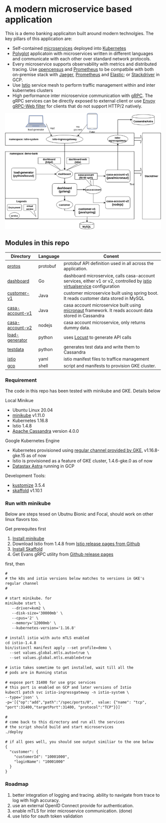 # A modern microservice based application  

This is a demo banking applicaiton built around modern technolgies. The key pillars of this application are:
* Self-contained [microservices](https://microservices.io/patterns/microservices.html) deployed into [Kubernetes](https://kubernetes.io)
* [Polyglot](https://en.wikipedia.org/wiki/Polyglot_(computing)) applicatoin with microservices written in different languages and communicate with each other over standard network protocols.
* Every microservice supports observability with metrics and distributed tracing. Use [opencensus](https://opencensus.io/) and [Prometheus](https://prometheus.io/) to be compatbile with both on-premise stack with [Jaeger](https://www.jaegertracing.io/), [Prometheus](https://prometheus.io/) and [Elastic](https://www.elastic.co/); or [Stackdriver](https://cloud.google.com/products/operations) in GCP.
* Use [Istio](https://istio.io) service mesh to perform traffic management within and inter kubernetes clusters
* High performance inter microservice communication with [gRPC](https://grpc.io). The gRPC services can be directly exposed to external client or use [Envoy gRPC-Web filter](https://www.envoyproxy.io/docs/envoy/latest/configuration/http/http_filters/grpc_web_filter) for clients that do not support HTTP/2 natively.



![architecture diagram](doc/architecture.png)



## Modules in this repo

| Directory     | Language      | Conent      |
| ------------- |-------------|-------------| 
| [protos](protos)    | protobuf | protobuf API definition used in all across the application. |
| [dashboard](dashboard) | Go | dashboard microservice, calls casa-account services, either v1 or v2, controlled by [istio virtualservice](https://istio.io/latest/docs/reference/config/networking/virtual-service/) configuration      |
| [customer-v1](customer-v1) | Java | customer microservice built using spring boot. It reads customer data stored in MySQL |
| [casa-account-v1](casa-account-v1) | Java | casa account microservice built using [micronaut](https://micronaut.io/) framework. It reads account data stored in Cassandra |
| [casa-account-v2](casa-account-v2) | nodejs | casa account microservice, only returns dummy data. |
| [load-generator](load-generator) | python | uses [Locust](https://locust.io/) to generate API calls |
| [testdata](testdata) | python | generates test data and write them to Cassandra |
| [istio](istio) | yaml | istio manifest files to traffice management |
| [gcp](gcp) | shell | script and manifests to provision GKE cluster. |

### Requirement
The code in this repo has been tested with minikube and GKE. Details below

Local Minikue
* Ubuntu Linux 20.04
* [minikube](https://kubernetes.io/docs/setup/learning-environment/minikube/) v1.11.0
* Kubernetes 1.16.8
* Istio 1.4.8
* [Apache Cassandra](https://cassandra.apache.org/) version 4.0.0

Google Kubernetes Engine
 * Kubernetes provisioned using [regular channel provided by GKE](https://cloud.google.com/kubernetes-engine/docs/release-notes-regular), v1.16.8-gke.15 as of now
 * Istio is provisioned as a feature of GKE cluster, 1.4.6-gke.0 as of now
 * [Datastax Astra](https://www.datastax.com/products/datastax-astra) running in GCP

Development Tools:
* [kustomize](https://github.com/kubernetes-sigs/kustomize) 3.5.4
* [skaffold](https://skaffold.dev) v1.10.1

### Run with minikube
Below are steps tesed on Ubutnu Bionic and Focal, should work on other linux flavors too.

Get prerequites first
1. [Install minikube](https://kubernetes.io/docs/tasks/tools/install-minikube/)
2. Download Istio from 1.4.8 from [Istio release pages from Github](https://github.com/istio/istio/releases/)
3. [Install Skaffold](https://skaffold.dev/docs/install/) 
4. Get Evans gRPC utility from [Github release pages](https://github.com/ktr0731/evans/releases)

first, then
```
#
# the k8s and istio versions below matches to versions in GKE's regular channel
#

# start minikube. for 
minikube start \
   --driver=kvm2 \
   --disk-size='30000mb' \
   --cpus='2' \
   --memory='12000mb' \
   --kubernetes-version='1.16.8'

# install istio with auto mTLS enabled
cd istio-1.4.8
bin/istioctl manifest apply --set profile=demo \
  --set values.global.mtls.auto=true \
  --set values.global.mtls.enabled=true

# istio takes sometime to get installed, wait till all the 
# pods are in Running status

# expose port 31400 for use grpc services
# this port is enabled on GCP and later versions of Istio
kubectl patch svc istio-ingressgateway -n istio-system \
--type='json' \
-p='[{"op":"add","path":"/spec/ports/0",  value: {"name": "tcp", "port":31400,"targetPort":31400, "protocol":"TCP"}}]'

#
# come back to this directory and run all the services 
# the script should build and start microservices
./deploy

# if all goes well, you should see output similiar to the one below
{
  "customer": {
    "customerId": "10001000",
    "loginName": "10001000"
  }
}

```



### Roadmap
1. better integration of logging and tracing. ability to navigate from trace to log with high accuracy.
2. use an external OpenID Connect provide for authentication.
3. enable mTLS for inter microservice communication. (done)
4. use Istio for oauth token validation


